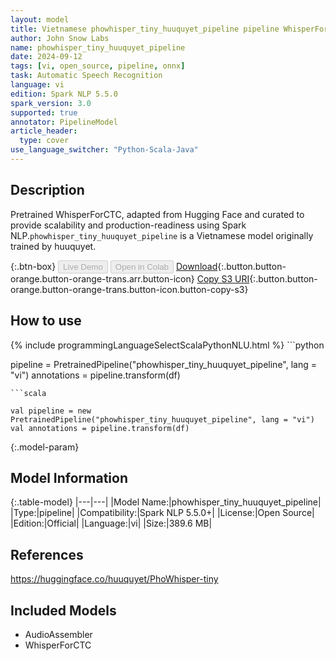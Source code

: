 ```yaml
---
layout: model
title: Vietnamese phowhisper_tiny_huuquyet_pipeline pipeline WhisperForCTC from huuquyet
author: John Snow Labs
name: phowhisper_tiny_huuquyet_pipeline
date: 2024-09-12
tags: [vi, open_source, pipeline, onnx]
task: Automatic Speech Recognition
language: vi
edition: Spark NLP 5.5.0
spark_version: 3.0
supported: true
annotator: PipelineModel
article_header:
  type: cover
use_language_switcher: "Python-Scala-Java"
---
```


## Description

Pretrained WhisperForCTC, adapted from Hugging Face and curated to provide scalability and production-readiness using Spark NLP.`phowhisper_tiny_huuquyet_pipeline` is a Vietnamese model originally trained by huuquyet.

{:.btn-box}
<button class="button button-orange" disabled>Live Demo</button>
<button class="button button-orange" disabled>Open in Colab</button>
[Download](https://s3.amazonaws.com/auxdata.johnsnowlabs.com/public/models/phowhisper_tiny_huuquyet_pipeline_vi_5.5.0_3.0_1726151945948.zip){:.button.button-orange.button-orange-trans.arr.button-icon}
[Copy S3 URI](s3://auxdata.johnsnowlabs.com/public/models/phowhisper_tiny_huuquyet_pipeline_vi_5.5.0_3.0_1726151945948.zip){:.button.button-orange.button-orange-trans.button-icon.button-copy-s3}

## How to use



<div class="tabs-box" markdown="1">
{% include programmingLanguageSelectScalaPythonNLU.html %}
```python

pipeline = PretrainedPipeline("phowhisper_tiny_huuquyet_pipeline", lang = "vi")
annotations =  pipeline.transform(df)   

```
```scala

val pipeline = new PretrainedPipeline("phowhisper_tiny_huuquyet_pipeline", lang = "vi")
val annotations = pipeline.transform(df)

```
</div>

{:.model-param}
## Model Information

{:.table-model}
|---|---|
|Model Name:|phowhisper_tiny_huuquyet_pipeline|
|Type:|pipeline|
|Compatibility:|Spark NLP 5.5.0+|
|License:|Open Source|
|Edition:|Official|
|Language:|vi|
|Size:|389.6 MB|

## References

https://huggingface.co/huuquyet/PhoWhisper-tiny

## Included Models

- AudioAssembler
- WhisperForCTC